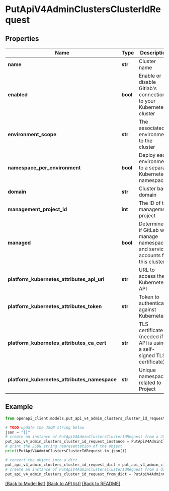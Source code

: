 # PutApiV4AdminClustersClusterIdRequest


## Properties

Name | Type | Description | Notes
------------ | ------------- | ------------- | -------------
**name** | **str** | Cluster name | [optional] 
**enabled** | **bool** | Enable or disable Gitlab&#39;s connection to your Kubernetes cluster | [optional] 
**environment_scope** | **str** | The associated environment to the cluster | [optional] 
**namespace_per_environment** | **bool** | Deploy each environment to a separate Kubernetes namespace | [optional] [default to True]
**domain** | **str** | Cluster base domain | [optional] 
**management_project_id** | **int** | The ID of the management project | [optional] 
**managed** | **bool** | Determines if GitLab will manage namespaces and service accounts for this cluster | [optional] 
**platform_kubernetes_attributes_api_url** | **str** | URL to access the Kubernetes API | [optional] 
**platform_kubernetes_attributes_token** | **str** | Token to authenticate against Kubernetes | [optional] 
**platform_kubernetes_attributes_ca_cert** | **str** | TLS certificate (needed if API is using a self-signed TLS certificate) | [optional] 
**platform_kubernetes_attributes_namespace** | **str** | Unique namespace related to Project | [optional] 

## Example

```python
from openapi_client.models.put_api_v4_admin_clusters_cluster_id_request import PutApiV4AdminClustersClusterIdRequest

# TODO update the JSON string below
json = "{}"
# create an instance of PutApiV4AdminClustersClusterIdRequest from a JSON string
put_api_v4_admin_clusters_cluster_id_request_instance = PutApiV4AdminClustersClusterIdRequest.from_json(json)
# print the JSON string representation of the object
print(PutApiV4AdminClustersClusterIdRequest.to_json())

# convert the object into a dict
put_api_v4_admin_clusters_cluster_id_request_dict = put_api_v4_admin_clusters_cluster_id_request_instance.to_dict()
# create an instance of PutApiV4AdminClustersClusterIdRequest from a dict
put_api_v4_admin_clusters_cluster_id_request_from_dict = PutApiV4AdminClustersClusterIdRequest.from_dict(put_api_v4_admin_clusters_cluster_id_request_dict)
```
[[Back to Model list]](../README.md#documentation-for-models) [[Back to API list]](../README.md#documentation-for-api-endpoints) [[Back to README]](../README.md)


